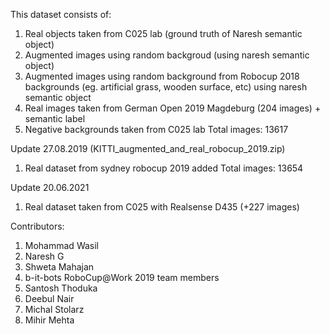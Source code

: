 This dataset consists of:

1. Real objects taken from C025 lab (ground truth of Naresh semantic object)
2. Augmented images using random backgroud (using naresh semantic object)
3. Augmented images using random background from Robocup 2018 backgrounds (eg. artificial grass, wooden surface, etc) using naresh semantic object
4. Real images taken from German Open 2019 Magdeburg (204 images) + semantic label
5. Negative backgrounds taken from C025 lab Total images: 13617

Update 27.08.2019 (KITTI_augmented_and_real_robocup_2019.zip)

1. Real dataset from sydney robocup 2019 added Total images: 13654

Update 20.06.2021

1. Real dataset taken from C025 with Realsense D435 (+227 images)

Contributors:

1. Mohammad Wasil
2. Naresh G
3. Shweta Mahajan
4. b-it-bots RoboCup@Work 2019 team members
5. Santosh Thoduka
6. Deebul Nair
7. Michal Stolarz
8. Mihir Mehta